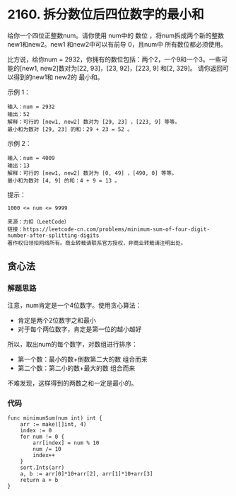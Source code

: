 # 2160. 拆分数位后四位数字的最小和
给你一个四位正整数num。请你使用 num中的 数位 ，将num拆成两个新的整数new1和new2。new1 和new2中可以有前导 0，且num中 所有数位都必须使用。

比方说，给你num = 2932，你拥有的数位包括：两个2，一个9和一个3。一些可能的[new1, new2]数对为[22, 93]，[23, 92]，[223, 9] 和[2, 329]。
请你返回可以得到的new1和 new2的 最小和。

示例 1：
```
输入：num = 2932
输出：52
解释：可行的 [new1, new2] 数对为 [29, 23] ，[223, 9] 等等。
最小和为数对 [29, 23] 的和：29 + 23 = 52 。
```
示例 2：
```
输入：num = 4009
输出：13
解释：可行的 [new1, new2] 数对为 [0, 49] ，[490, 0] 等等。
最小和为数对 [4, 9] 的和：4 + 9 = 13 。
```

提示：
```
1000 <= num <= 9999
```

```
来源：力扣（LeetCode）
链接：https://leetcode-cn.com/problems/minimum-sum-of-four-digit-number-after-splitting-digits
著作权归领扣网络所有。商业转载请联系官方授权，非商业转载请注明出处。
```

## 贪心法
### 解题思路
注意，num肯定是一个4位数字。使用贪心算法：

+ 肯定是两个2位数字之和最小
+ 对于每个两位数字，肯定是第一位的越小越好

所以，取出num的每个数字，对数组进行排序：
+ 第一个数：最小的数+倒数第二大的数 组合而来
+ 第二个数：第二小的数+最大的数 组合而来

不难发现，这样得到的两数之和一定是最小的。
### 代码

```golang
func minimumSum(num int) int {
	arr := make([]int, 4)
	index := 0
	for num != 0 {
		arr[index] = num % 10
		num /= 10
		index++
	}
	sort.Ints(arr)
	a, b := arr[0]*10+arr[2], arr[1]*10+arr[3]
	return a + b
}
```